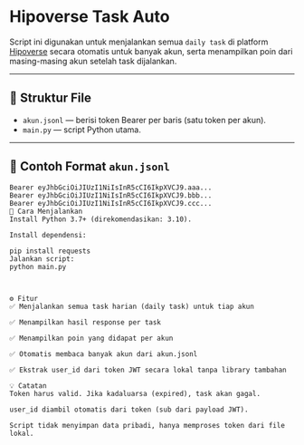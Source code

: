 # Hipoverse Task Auto

Script ini digunakan untuk menjalankan semua `daily task` di platform [Hipoverse](https://hipoverse.xyz/join?ref=927137319058829362) secara otomatis untuk banyak akun, serta menampilkan poin dari masing-masing akun setelah task dijalankan.

---

## 📁 Struktur File

- `akun.jsonl` — berisi token Bearer per baris (satu token per akun).
- `main.py` — script Python utama.

---

## 🧾 Contoh Format `akun.jsonl`

```text
Bearer eyJhbGciOiJIUzI1NiIsInR5cCI6IkpXVCJ9.aaa...
Bearer eyJhbGciOiJIUzI1NiIsInR5cCI6IkpXVCJ9.bbb...
Bearer eyJhbGciOiJIUzI1NiIsInR5cCI6IkpXVCJ9.ccc...
🚀 Cara Menjalankan
Install Python 3.7+ (direkomendasikan: 3.10).

Install dependensi:

pip install requests
Jalankan script:
python main.py



⚙️ Fitur
✅ Menjalankan semua task harian (daily task) untuk tiap akun

✅ Menampilkan hasil response per task

✅ Menampilkan poin yang didapat per akun

✅ Otomatis membaca banyak akun dari akun.jsonl

✅ Ekstrak user_id dari token JWT secara lokal tanpa library tambahan

💡 Catatan
Token harus valid. Jika kadaluarsa (expired), task akan gagal.

user_id diambil otomatis dari token (sub dari payload JWT).

Script tidak menyimpan data pribadi, hanya memproses token dari file lokal.
